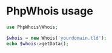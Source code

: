 # PhpWhois usage

```php
use PhpWhois\Whois;

$whois = new Whois('yourdomain.tld');
echo $whois->getData();
```

